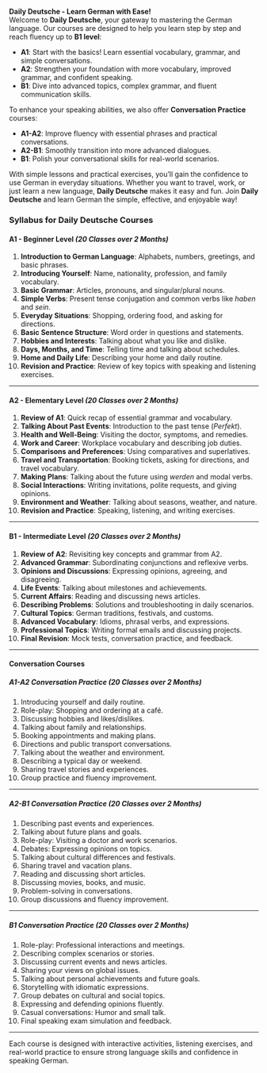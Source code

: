 **Daily Deutsche - Learn German with Ease!**  
Welcome to **Daily Deutsche**, your gateway to mastering the German language. Our courses are designed to help you learn step by step and reach fluency up to **B1 level**:  

- **A1**: Start with the basics! Learn essential vocabulary, grammar, and simple conversations.  
- **A2**: Strengthen your foundation with more vocabulary, improved grammar, and confident speaking.  
- **B1**: Dive into advanced topics, complex grammar, and fluent communication skills.  

To enhance your speaking abilities, we also offer **Conversation Practice** courses:  
- **A1-A2**: Improve fluency with essential phrases and practical conversations.  
- **A2-B1**: Smoothly transition into more advanced dialogues.  
- **B1**: Polish your conversational skills for real-world scenarios.  

With simple lessons and practical exercises, you’ll gain the confidence to use German in everyday situations. Whether you want to travel, work, or just learn a new language, **Daily Deutsche** makes it easy and fun. Join **Daily Deutsche** and learn German the simple, effective, and enjoyable way!

### **Syllabus for Daily Deutsche Courses**  

#### **A1 - Beginner Level** *(20 Classes over 2 Months)*  
1. **Introduction to German Language**: Alphabets, numbers, greetings, and basic phrases.  
2. **Introducing Yourself**: Name, nationality, profession, and family vocabulary.  
3. **Basic Grammar**: Articles, pronouns, and singular/plural nouns.  
4. **Simple Verbs**: Present tense conjugation and common verbs like *haben* and *sein*.  
5. **Everyday Situations**: Shopping, ordering food, and asking for directions.  
6. **Basic Sentence Structure**: Word order in questions and statements.  
7. **Hobbies and Interests**: Talking about what you like and dislike.  
8. **Days, Months, and Time**: Telling time and talking about schedules.  
9. **Home and Daily Life**: Describing your home and daily routine.  
10. **Revision and Practice**: Review of key topics with speaking and listening exercises.

---

#### **A2 - Elementary Level** *(20 Classes over 2 Months)*  
1. **Review of A1**: Quick recap of essential grammar and vocabulary.  
2. **Talking About Past Events**: Introduction to the past tense (*Perfekt*).  
3. **Health and Well-Being**: Visiting the doctor, symptoms, and remedies.  
4. **Work and Career**: Workplace vocabulary and describing job duties.  
5. **Comparisons and Preferences**: Using comparatives and superlatives.  
6. **Travel and Transportation**: Booking tickets, asking for directions, and travel vocabulary.  
7. **Making Plans**: Talking about the future using *werden* and modal verbs.  
8. **Social Interactions**: Writing invitations, polite requests, and giving opinions.  
9. **Environment and Weather**: Talking about seasons, weather, and nature.  
10. **Revision and Practice**: Speaking, listening, and writing exercises.

---

#### **B1 - Intermediate Level** *(20 Classes over 2 Months)*  
1. **Review of A2**: Revisiting key concepts and grammar from A2.  
2. **Advanced Grammar**: Subordinating conjunctions and reflexive verbs.  
3. **Opinions and Discussions**: Expressing opinions, agreeing, and disagreeing.  
4. **Life Events**: Talking about milestones and achievements.  
5. **Current Affairs**: Reading and discussing news articles.  
6. **Describing Problems**: Solutions and troubleshooting in daily scenarios.  
7. **Cultural Topics**: German traditions, festivals, and customs.  
8. **Advanced Vocabulary**: Idioms, phrasal verbs, and expressions.  
9. **Professional Topics**: Writing formal emails and discussing projects.  
10. **Final Revision**: Mock tests, conversation practice, and feedback.

---

#### **Conversation Courses**  

##### **A1-A2 Conversation Practice** *(20 Classes over 2 Months)*  
1. Introducing yourself and daily routine.  
2. Role-play: Shopping and ordering at a café.  
3. Discussing hobbies and likes/dislikes.  
4. Talking about family and relationships.  
5. Booking appointments and making plans.  
6. Directions and public transport conversations.  
7. Talking about the weather and environment.  
8. Describing a typical day or weekend.  
9. Sharing travel stories and experiences.  
10. Group practice and fluency improvement.  

---

##### **A2-B1 Conversation Practice** *(20 Classes over 2 Months)*  
1. Describing past events and experiences.  
2. Talking about future plans and goals.  
3. Role-play: Visiting a doctor and work scenarios.  
4. Debates: Expressing opinions on topics.  
5. Talking about cultural differences and festivals.  
6. Sharing travel and vacation plans.  
7. Reading and discussing short articles.  
8. Discussing movies, books, and music.  
9. Problem-solving in conversations.  
10. Group discussions and fluency improvement.  

---

##### **B1 Conversation Practice** *(20 Classes over 2 Months)*  
1. Role-play: Professional interactions and meetings.  
2. Describing complex scenarios or stories.  
3. Discussing current events and news articles.  
4. Sharing your views on global issues.  
5. Talking about personal achievements and future goals.  
6. Storytelling with idiomatic expressions.  
7. Group debates on cultural and social topics.  
8. Expressing and defending opinions fluently.  
9. Casual conversations: Humor and small talk.  
10. Final speaking exam simulation and feedback.  

---

Each course is designed with interactive activities, listening exercises, and real-world practice to ensure strong language skills and confidence in speaking German.
